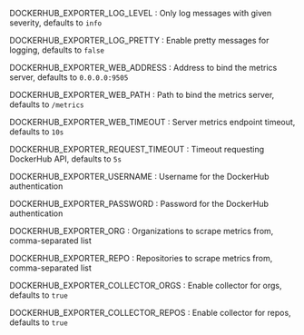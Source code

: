 DOCKERHUB_EXPORTER_LOG_LEVEL
: Only log messages with given severity, defaults to `info`

DOCKERHUB_EXPORTER_LOG_PRETTY
: Enable pretty messages for logging, defaults to `false`

DOCKERHUB_EXPORTER_WEB_ADDRESS
: Address to bind the metrics server, defaults to `0.0.0.0:9505`

DOCKERHUB_EXPORTER_WEB_PATH
: Path to bind the metrics server, defaults to `/metrics`

DOCKERHUB_EXPORTER_WEB_TIMEOUT
: Server metrics endpoint timeout, defaults to `10s`

DOCKERHUB_EXPORTER_REQUEST_TIMEOUT
: Timeout requesting DockerHub API, defaults to `5s`

DOCKERHUB_EXPORTER_USERNAME
: Username for the DockerHub authentication

DOCKERHUB_EXPORTER_PASSWORD
: Password for the DockerHub authentication

DOCKERHUB_EXPORTER_ORG
: Organizations to scrape metrics from, comma-separated list

DOCKERHUB_EXPORTER_REPO
: Repositories to scrape metrics from, comma-separated list

DOCKERHUB_EXPORTER_COLLECTOR_ORGS
: Enable collector for orgs, defaults to `true`

DOCKERHUB_EXPORTER_COLLECTOR_REPOS
: Enable collector for repos, defaults to `true`
